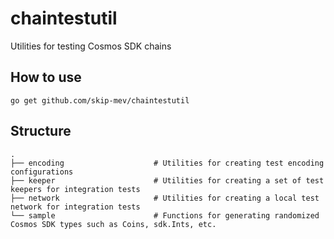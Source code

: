 # chaintestutil
Utilities for testing Cosmos SDK chains

## How to use

```shell
go get github.com/skip-mev/chaintestutil
```

## Structure

    .
    ├── encoding                    # Utilities for creating test encoding configurations
    ├── keeper                      # Utilities for creating a set of test keepers for integration tests
    ├── network                     # Utilities for creating a local test network for integration tests
    └── sample                      # Functions for generating randomized Cosmos SDK types such as Coins, sdk.Ints, etc.
